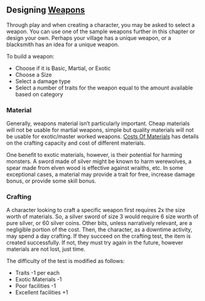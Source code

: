 ## Designing [Weapons](Weapons)
Through play and when creating a character, you may be asked to select a weapon. You can use one of the sample weapons further in this chapter or design your own. Perhaps your village has a unique weapon, or a blacksmith has an idea for a unique weapon. 

To build a weapon:
- Choose if it is Basic, Martial, or Exotic
- Choose a Size
- Select a damage type
- Select a number of traits for the weapon equal to the amount available based on category

### Material
Generally, weapons material isn’t particularly important. Cheap materials will not be usable for martial weapons, simple but quality materials will not be usable for exotic/master worked weapons. [Costs Of Materials](Services#Costs%20Of%20Materials) has details on the crafting capacity and cost of different materials.

One benefit to exotic materials, however, is their potential for harming monsters. A sword made of silver might be known to harm werewolves, a spear made from elven wood is effective against wraiths, etc. In some exceptional cases, a material may provide a trait for free, increase damage bonus, or provide some skill bonus. 

### Crafting
A character looking to craft a specific weapon first requires 2x the size worth of materials. So, a silver sword of size 3 would require 6 size worth of pure silver, or 60 silver coins. Other bits, unless narratively relevant, are a negligible portion of the cost. Then, the character, as a downtime activity, may spend a day crafting. If they succeed on the crafting test, the item is created successfully. If not, they must try again in the future, however materials are not lost, just time. 

The difficulty of the test is modified as follows:
* Traits -1 per each
* Exotic Materials -1
* Poor facilities -1
* Excellent facilities +1